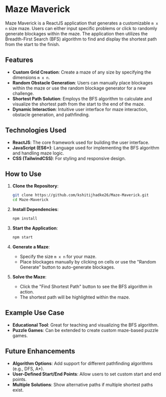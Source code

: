 # Maze Maverick

Maze Maverick is a ReactJS application that generates a customizable `m x n` size maze. Users can either input specific problems or click to randomly generate blockages within the maze. The application then utilizes the Breadth-First Search (BFS) algorithm to find and display the shortest path from the start to the finish.

## Features

- **Custom Grid Creation**: Create a maze of any size by specifying the dimensions `m x n`.
- **Random Obstacle Generation**: Users can manually place blockages within the maze or use the random blockage generator for a new challenge.
- **Shortest Path Solution**: Employs the BFS algorithm to calculate and visualize the shortest path from the start to the end of the maze.
- **Dynamic Interaction**: Intuitive user interface for maze interaction, obstacle generation, and pathfinding.

## Technologies Used

- **ReactJS**: The core framework used for building the user interface.
- **JavaScript (ES6+)**: Language used for implementing the BFS algorithm and handling maze logic.
- **CSS (TailwindCSS)**: For styling and responsive design.

## How to Use

1. **Clone the Repository**:  
   ```bash
   git clone https://github.com/kshitijhadke26/Maze-Maverick.git
   cd Maze-Maverick
   ```

2. **Install Dependencies**:  
   ```bash
   npm install
   ```

3. **Start the Application**:  
   ```bash
   npm start
   ```

4. **Generate a Maze**:  
   - Specify the size `m x n` for your maze.
   - Place blockages manually by clicking on cells or use the "Random Generate" button to auto-generate blockages.

5. **Solve the Maze**:  
   - Click the "Find Shortest Path" button to see the BFS algorithm in action.
   - The shortest path will be highlighted within the maze.

## Example Use Case

- **Educational Tool**: Great for teaching and visualizing the BFS algorithm.
- **Puzzle Games**: Can be extended to create custom maze-based puzzle games.

## Future Enhancements
- **Algorithm Options**: Add support for different pathfinding algorithms (e.g., DFS, A*).
- **User-Defined Start/End Points**: Allow users to set custom start and end points.
- **Multiple Solutions**: Show alternative paths if multiple shortest paths exist.
